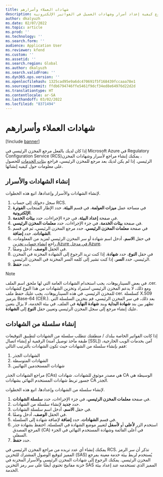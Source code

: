 ```yaml
---
title: شهادات العملاء وأسرارهم
description: يشرح هذا الموضوع كيفية إعداد أسرار وشهادات العميل في الفواتير الإلكترونية.
author: dkalyuzh
ms.date: 02/07/2022
ms.topic: article
ms.prod: ''
ms.technology: ''
ms.search.form: ''
audience: Application User
ms.reviewer: kfend
ms.custom: ''
ms.assetid: ''
ms.search.region: Global
ms.author: dkalyuzh
ms.search.validFrom: ''
ms.dyn365.ops.version: ''
ms.openlocfilehash: 1325cad95e9a6dc470691f5f168439fccaaa78e1
ms.sourcegitcommit: ffdb6794746ffe5461f9dcf34ed8e64976d22d2d
ms.translationtype: HT
ms.contentlocale: ar-SA
ms.lasthandoff: 03/02/2022
ms.locfileid: "8371494"
---
```

# <a name="customer-certificates-and-secrets"></a>شهادات العملاء وأسرارهم

[!include [banner](../includes/banner.md)]

إذا كان لديك بالفعل مرجع المخزن الرئيسي في Microsoft Azure في Regulatory Configuration Service ‏(RCS‏‏)‏، يمكنك إنشاء مراجع لأسرار وشهادات المخزن الرئيسي. إذا لم يكن لديك بعد مرجع للمخزن الرئيسي، فراجع [بيئات الخدمات](e-invoicing-service-environments.md) للحصول على معلومات حول كيفيه إنشائها.

## <a name="create-certificates-and-secrets"></a>إنشاء الشهادات والأسرار

لإنشاء الشهادات والأسرار وإعدادها، اتبع هذه الخطوات.

1. سجل دخولك إلى حساب RCS.
2. في مساحة عمل **ميزات العولمة**، في قسم **البيئة**، حدد الإطار المتجانب **الفوترة الإلكترونية**.
3. في صفحة **إعداد البيئة**، في جزء الإجراءات، حدد **بيئات الخدمة**.
4. في صفحة **بيئات الخدمة**، في جزء الإجراءات، حدد **معلمات المخزن الرئيسي**.
5. في صفحة **معلمات المخزن الرئيسي**، حدد مرجع المخزن الرئيسي، ثم في قسم **الشهادات**، حدد **إضافة**.
6. في حقل **الاسم**، أدخل اسم شهادة أو سر المخزن الرئيسي لمزيد من المعلومات، راجع [إنشاء حساب تخزين Azure في مدخل Azure](e-invoicing-create-azure-storage-account-azure-portal.md).
7. في الحقل **الوصف**، أدخل وصفًا.
8. في حقل **النوع**، حدد **شهادة**، إذا كنت تريد الرجوع إلى الشهادة المخزنة في المخزن الرئيسي. حدد **السر**، إذا كنت تشير إلى كلمه السر المخزنة في المخزن الرئيسي.
9. حدد **حفظ**.

> [!NOTE]
> في بعض السيناريوهات، يجب استخدام الشهادات العامة التي لها ملحق اسم الملف .cer. ومع ذلك، لا يدعم المخزن الرئيسي استيراد وتخزين الشهادات من هذا النوع كشهادات للمخزن الرئيسي. في هذه السيناريوهات، يجب عليك حفظ ملف cer. كسلسلة X.509 بترميز Base-64 ‏(CER.). بعد ذلك، في سر المخزن الرئيسي، قم بتخزين السلسلة التي تظهر بين بند **شهادة البداية** وبند **شهادة النهاية** في الملف. في بيئة الخدمة، لا يزال يتعين عليك إنشاء مرجع إلى سجل المخزن الرئيسي وتعيين حقل **النوع** إلى **الشهادة**.

## <a name="create-a-chain-of-certificates"></a>إنشاء سلسلة من الشهادات

إذا كانت الفواتير الخاصة ببلدك / منطقتك تتطلب سلسلة من الشهادات لتطبيق التوقيعات الرقمية أو إنشاء اتصال (طبقة مآخذ توصيل آمنة \[SSL\]) آمن بخدمات الويب الخارجية، فقم بإنشاء سلسلة من الشهادات حيث تكون الشهادات بالترتيب التالي:

1. الشهادات الجذر
2. الشهادات المتوسطة
3. شهادات المستخدمين النهائيين

مراجع الشهادات الجذر (CAs) هي مصدر موثوق للشهادات. شهادات CA الوسيطة هي جسور تربط شهادات المستخدم النهائي بشهادات CA الجذر.

لإنشاء سلسلة من الشهادات وإعدادها، اتبع هذه الخطوات.

1. في صفحة **معلمات المخزن الرئيسي**، في جزء الإجراءات، حدد **سلسلة الشهادات**.
2. حدد **جديد** لإنشاء سلسلة من الشهادات.
3. في حقل **الاسم**، أدخل اسم سلسلة الشهادات.
4. في الحقل **الوصف**، أدخل وصفًا.
5. في قسم **الشهادات**، حدد **إضافة** لإضافة شهادة إلى السلسلة.
6. استخدم الزر **لأعلى** أو **لأسفل** لتغيير موضع الشهادة في السلسلة. احتفظ بشهادة جذر المرجع المصدق (CA) في أعلى القائمة وشهادة المستخدم النهائي في الجزء السفلي.
7. حدد **حفظ**.

يمكنك إنشاء أي عدد تريده من مراجع المخزن الرئيسي في RCS. تذكر أن سر الرمز المميز لتوقيع الوصول المشترك للتخزين (SAS) يُستخدم لربط بيئة خدمة معينة بمرجع المخزن الرئيسي. يمكنك الرجوع إلى شهادات المخزن الرئيسي والأسرار المخزنة في خزنة مفاتيح تحتوي أيضًا على سر رمز التخزين SAS المميز الذي تستخدمه عند إعداد بيئة الخدمة.
